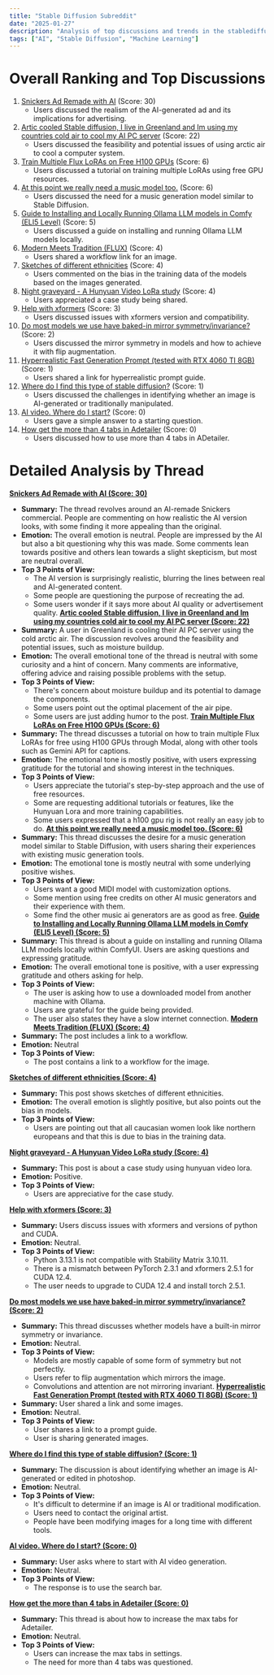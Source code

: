 ```yaml
---
title: "Stable Diffusion Subreddit"
date: "2025-01-27"
description: "Analysis of top discussions and trends in the stablediffusion subreddit"
tags: ["AI", "Stable Diffusion", "Machine Learning"]
---
```


# Overall Ranking and Top Discussions
1.  [Snickers Ad Remade with AI](https://v.redd.it/qd8trg9hqkfe1) (Score: 30)
    *  Users discussed the realism of the AI-generated ad and its implications for advertising.
2.  [Artic cooled Stable diffusion, I live in Greenland and Im using my countries cold air to cool my AI PC server](https://www.reddit.com/gallery/1ibitgb) (Score: 22)
    *   Users discussed the feasibility and potential issues of using arctic air to cool a computer system.
3.  [Train Multiple Flux LoRAs on Free H100 GPUs](https://youtu.be/Xjuz92Xmv5w) (Score: 6)
    *   Users discussed a tutorial on training multiple LoRAs using free GPU resources.
4.  [At this point we really need a music model too.](https://www.reddit.com/r/StableDiffusion/comments/1ibia5j/at_this_point_we_really_need_a_music_model_too/) (Score: 6)
    *   Users discussed the need for a music generation model similar to Stable Diffusion.
5.  [Guide to Installing and Locally Running Ollama LLM models in Comfy (ELI5 Level)](https://www.reddit.com/r/StableDiffusion/comments/1ibhyu3/guide_to_installing_and_locally_running_ollama/) (Score: 5)
    *  Users discussed a guide on installing and running Ollama LLM models locally.
6.  [Modern Meets Tradition (FLUX)](https://i.redd.it/jivq7h0iblfe1.png) (Score: 4)
    *   Users shared a workflow link for an image.
7.  [Sketches of different ethnicities](https://www.reddit.com/gallery/1ibgrqq) (Score: 4)
     *  Users commented on the bias in the training data of the models based on the images generated.
8.  [Night graveyard - A Hunyuan Video LoRa study](https://www.reddit.com/r/StableDiffusion/comments/1ibhx3o/night_graveyard_a_hunyuan_video_lora_study/) (Score: 4)
     *  Users appreciated a case study being shared.
9.  [Help with xformers](https://www.reddit.com/r/StableDiffusion/comments/1ibglgy/help_with_xformers/) (Score: 3)
     *  Users discussed issues with xformers version and compatibility.
10. [Do most models we use have baked-in mirror symmetry/invariance?](https://www.reddit.com/r/StableDiffusion/comments/1ibigos/do_most_models_we_use_have_bakedin_mirror/) (Score: 2)
     * Users discussed the mirror symmetry in models and how to achieve it with flip augmentation.
11. [Hyperrealistic Fast Generation Prompt (tested with RTX 4060 TI 8GB)](https://github.com/the-real-t30d0r/Stable-Diffusion-Hyperrealistic-Prompt-Guide) (Score: 1)
     *  Users shared a link for hyperrealistic prompt guide.
12. [Where do I find this type of stable diffusion?](https://www.reddit.com/r/StableDiffusion/comments/1ibfq4m/where_do_i_find_this_type_of_stable_diffusion/) (Score: 1)
     *  Users discussed the challenges in identifying whether an image is AI-generated or traditionally manipulated.
13. [AI video. Where do I start?](https://www.reddit.com/r/StableDiffusion/comments/1ibi4mp/ai_video_where_do_i_start/) (Score: 0)
     *  Users gave a simple answer to a starting question.
14. [How get the more than 4 tabs in Adetailer](https://www.reddit.com/r/StableDiffusion/comments/1iben7q/how_get_the_more_than_4_tabs_in_adetailer/) (Score: 0)
     *  Users discussed how to use more than 4 tabs in ADetailer.

# Detailed Analysis by Thread
**[ Snickers Ad Remade with AI (Score: 30)](https://v.redd.it/qd8trg9hqkfe1)**
*  **Summary:** The thread revolves around an AI-remade Snickers commercial. People are commenting on how realistic the AI version looks, with some finding it more appealing than the original.
*  **Emotion:** The overall emotion is neutral. People are impressed by the AI but also a bit questioning why this was made. Some comments lean towards positive and others lean towards a slight skepticism, but most are neutral overall.
*  **Top 3 Points of View:**
    *   The AI version is surprisingly realistic, blurring the lines between real and AI-generated content.
    *  Some people are questioning the purpose of recreating the ad.
    *   Some users wonder if it says more about AI quality or advertisement quality.
**[ Artic cooled Stable diffusion, I live in Greenland and Im using my countries cold air to cool my AI PC server (Score: 22)](https://www.reddit.com/gallery/1ibitgb)**
*   **Summary:** A user in Greenland is cooling their AI PC server using the cold arctic air. The discussion revolves around the feasibility and potential issues, such as moisture buildup.
*  **Emotion:** The overall emotional tone of the thread is neutral with some curiosity and a hint of concern. Many comments are informative, offering advice and raising possible problems with the setup.
*  **Top 3 Points of View:**
    *  There's concern about moisture buildup and its potential to damage the components.
    *  Some users point out the optimal placement of the air pipe.
     * Some users are just adding humor to the post.
**[ Train Multiple Flux LoRAs on Free H100 GPUs (Score: 6)](https://youtu.be/Xjuz92Xmv5w)**
*   **Summary:** The thread discusses a tutorial on how to train multiple Flux LoRAs for free using H100 GPUs through Modal, along with other tools such as Gemini API for captions.
*   **Emotion:** The emotional tone is mostly positive, with users expressing gratitude for the tutorial and showing interest in the techniques.
*   **Top 3 Points of View:**
    *  Users appreciate the tutorial's step-by-step approach and the use of free resources.
    *  Some are requesting additional tutorials or features, like the Hunyuan Lora and more training capabilities.
    *  Some users expressed that a h100 gpu rig is not really an easy job to do.
**[ At this point we really need a music model too. (Score: 6)](https://www.reddit.com/r/StableDiffusion/comments/1ibia5j/at_this_point_we_really_need_a_music_model_too/)**
*  **Summary:** This thread discusses the desire for a music generation model similar to Stable Diffusion, with users sharing their experiences with existing music generation tools.
*   **Emotion:** The emotional tone is mostly neutral with some underlying positive wishes.
*   **Top 3 Points of View:**
    *   Users want a good MIDI model with customization options.
    *   Some mention using free credits on other AI music generators and their experience with them.
     *  Some find the other music ai generators are as good as free.
**[ Guide to Installing and Locally Running Ollama LLM models in Comfy (ELI5 Level) (Score: 5)](https://www.reddit.com/r/StableDiffusion/comments/1ibhyu3/guide_to_installing_and_locally_running_ollama/)**
*   **Summary:** This thread is about a guide on installing and running Ollama LLM models locally within ComfyUI. Users are asking questions and expressing gratitude.
*   **Emotion:** The overall emotional tone is positive, with a user expressing gratitude and others asking for help.
*   **Top 3 Points of View:**
    *   The user is asking how to use a downloaded model from another machine with Ollama.
    *   Users are grateful for the guide being provided.
    *   The user also states they have a slow internet connection.
**[ Modern Meets Tradition (FLUX) (Score: 4)](https://i.redd.it/jivq7h0iblfe1.png)**
*  **Summary:** The post includes a link to a workflow.
*   **Emotion:** Neutral
*   **Top 3 Points of View:**
    *   The post contains a link to a workflow for the image.

**[ Sketches of different ethnicities (Score: 4)](https://www.reddit.com/gallery/1ibgrqq)**
*  **Summary:** This post shows sketches of different ethnicities.
*   **Emotion:** The overall emotion is slightly positive, but also points out the bias in models.
*   **Top 3 Points of View:**
    *   Users are pointing out that all caucasian women look like northern europeans and that this is due to bias in the training data.

**[ Night graveyard - A Hunyuan Video LoRa study (Score: 4)](https://www.reddit.com/r/StableDiffusion/comments/1ibhx3o/night_graveyard_a_hunyuan_video_lora_study/)**
*  **Summary:** This post is about a case study using hunyuan video lora.
*   **Emotion:** Positive.
*   **Top 3 Points of View:**
    *   Users are appreciative for the case study.

**[ Help with xformers (Score: 3)](https://www.reddit.com/r/StableDiffusion/comments/1ibglgy/help_with_xformers/)**
*  **Summary:** Users discuss issues with xformers and versions of python and CUDA.
*   **Emotion:** Neutral.
*   **Top 3 Points of View:**
     * Python 3.13.1 is not compatible with Stability Matrix 3.10.11.
     * There is a mismatch between PyTorch 2.3.1 and xformers 2.5.1 for CUDA 12.4.
     *  The user needs to upgrade to CUDA 12.4 and install torch 2.5.1.

**[ Do most models we use have baked-in mirror symmetry/invariance? (Score: 2)](https://www.reddit.com/r/StableDiffusion/comments/1ibigos/do_most_models_we_use_have_bakedin_mirror/)**
*  **Summary:** This thread discusses whether models have a built-in mirror symmetry or invariance.
*   **Emotion:** Neutral.
*   **Top 3 Points of View:**
     * Models are mostly capable of some form of symmetry but not perfectly.
     *  Users refer to flip augmentation which mirrors the image.
    *  Convolutions and attention are not mirroring invariant.
**[ Hyperrealistic Fast Generation Prompt (tested with RTX 4060 TI 8GB) (Score: 1)](https://github.com/the-real-t30d0r/Stable-Diffusion-Hyperrealistic-Prompt-Guide)**
*   **Summary:** User shared a link and some images.
*   **Emotion:** Neutral.
*   **Top 3 Points of View:**
    *    User shares a link to a prompt guide.
    *    User is sharing generated images.

**[ Where do I find this type of stable diffusion? (Score: 1)](https://www.reddit.com/r/StableDiffusion/comments/1ibfq4m/where_do_i_find_this_type_of_stable_diffusion/)**
*  **Summary:** The discussion is about identifying whether an image is AI-generated or edited in photoshop.
*   **Emotion:** Neutral.
*   **Top 3 Points of View:**
     * It's difficult to determine if an image is AI or traditional modification.
     * Users need to contact the original artist.
     *  People have been modifying images for a long time with different tools.

**[ AI video. Where do I start? (Score: 0)](https://www.reddit.com/r/StableDiffusion/comments/1ibi4mp/ai_video_where_do_i_start/)**
*  **Summary:** User asks where to start with AI video generation.
*  **Emotion:** Neutral.
*   **Top 3 Points of View:**
    *    The response is to use the search bar.

**[ How get the more than 4 tabs in Adetailer (Score: 0)](https://www.reddit.com/r/StableDiffusion/comments/1iben7q/how_get_the_more_than_4_tabs_in_adetailer/)**
*   **Summary:** This thread is about how to increase the max tabs for Adetailer.
*  **Emotion:** Neutral.
*   **Top 3 Points of View:**
    * Users can increase the max tabs in settings.
    * The need for more than 4 tabs was questioned.
